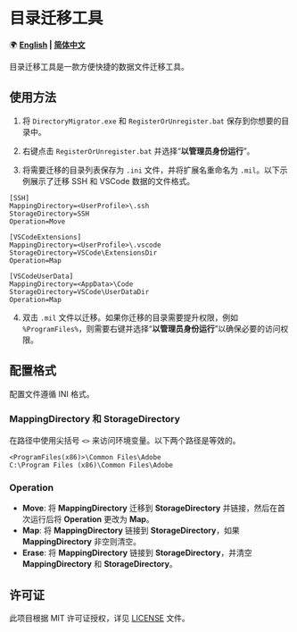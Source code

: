 # 目录迁移工具

🌍 **[English](README.md) | [简体中文](README-CN.md)**

目录迁移工具是一款方便快捷的数据文件迁移工具。

## 使用方法

1. 将 `DirectoryMigrator.exe` 和 `RegisterOrUnregister.bat` 保存到你想要的目录中。

2. 右键点击 `RegisterOrUnregister.bat` 并选择“**以管理员身份运行**”。

3. 将需要迁移的目录列表保存为 `.ini` 文件，并将扩展名重命名为 `.mil`。以下示例展示了迁移 SSH 和 VSCode 数据的文件格式。

```
[SSH]
MappingDirectory=<UserProfile>\.ssh
StorageDirectory=SSH
Operation=Move

[VSCodeExtensions]
MappingDirectory=<UserProfile>\.vscode
StorageDirectory=VSCode\ExtensionsDir
Operation=Map

[VSCodeUserData]
MappingDirectory=<AppData>\Code
StorageDirectory=VSCode\UserDataDir
Operation=Map
```

4. 双击 `.mil` 文件以迁移。如果你迁移的目录需要提升权限，例如 `%ProgramFiles%`，则需要右键并选择“**以管理员身份运行**”以确保必要的访问权限。

## 配置格式

配置文件遵循 INI 格式。

### MappingDirectory 和 StorageDirectory

在路径中使用尖括号 `<>` 来访问环境变量。以下两个路径是等效的。

```
<ProgramFiles(x86)>\Common Files\Adobe
C:\Program Files (x86)\Common Files\Adobe
```

### Operation

- **Move**: 将 **MappingDirectory** 迁移到 **StorageDirectory** 并链接，然后在首次运行后将 **Operation** 更改为 **Map**。
- **Map**: 将 **MappingDirectory** 链接到 **StorageDirectory**，如果 **MappingDirectory** 非空则清空。
- **Erase**: 将 **MappingDirectory** 链接到 **StorageDirectory**，并清空 **MappingDirectory** 和 **StorageDirectory**。

## 许可证

此项目根据 MIT 许可证授权，详见 [LICENSE](LICENSE.md) 文件。
